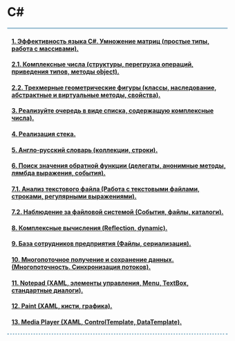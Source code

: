 <h1> C#</h1>
<div style="width:500px;
border-top:3px solid #9EC1D4;
border-bottom: dotted 3px #9EC1D4;
padding-left:10px">
<h4><a href="https://github.com/dashukvita/C_Sharp_labs/tree/master/C%23_labs/task_1">1. Эффективность языка C#. Умножение матриц (простые типы, работа с массивами).</a></h4>
<h4><a href="https://github.com/dashukvita/C_Sharp_labs/tree/master/C%23_labs/task_2/2_1">2.1. Комплексные числа (структуры, перегрузка операций, приведения типов, методы object).</a></h4>
<h4><a href="https://github.com/dashukvita/C_Sharp_labs/tree/master/C%23_labs/task_2/2_2">2.2. Трехмерные геометрические фигуры (классы, наследование, абстрактные и виртуальные методы, свойства).</a></h4>
<h4><a href="https://github.com/dashukvita/C_Sharp_labs/tree/master/C%23_labs/task_3">3. Реализуйте очередь в виде списка, содержащую комплексные числа).</a></h4>
<h4><a href="https://github.com/dashukvita/C_Sharp_labs/tree/master/C%23_labs/task_4">4. Реализация стека.</a></h4>
<h4><a href="https://github.com/dashukvita/C_Sharp_labs/tree/master/C%23_labs/task_5">5. Англо-русский словарь (коллекции, строки).</a></h4>
<h4><a href="https://github.com/dashukvita/C_Sharp_labs/tree/master/C%23_labs/task_6">6. Поиск значения обратной функции (делегаты, анонимные методы, лямбда выражения, события).</a></h4>
<h4><a href="https://github.com/dashukvita/C_Sharp_labs/tree/master/C%23_labs/task_7/7_1">7.1. Анализ текстового файла (Работа с текстовыми файлами, строками, регулярными выражениями).</a></h4>
<h4><a href="https://github.com/dashukvita/C_Sharp_labs/tree/master/C%23_labs/task_7/7_2">7.2. Наблюдение за файловой системой (События, файлы, каталоги).</a></h4>
<h4><a href="https://github.com/dashukvita/C_Sharp_labs/tree/master/C%23_labs/task_8">8. Комплексные вычисления (Reflection, dynamic).</a></h4>
<h4><a href="https://github.com/dashukvita/C_Sharp_labs/tree/master/C%23_labs/task_9">9. База сотрудников предприятия (Файлы, сериализация).</a></h4>
<h4><a href="https://github.com/dashukvita/C_Sharp_labs/tree/master/C%23_labs/task_10">10. Многопоточное получение и сохранение данных. (Многопоточность. Синхронизация потоков).</a></h4>
<h4><a href="https://github.com/dashukvita/C_Sharp_labs/tree/master/C%23_labs/task_11">11. Notepad (XAML, элементы управления, Menu, TextBox, стандартные диалоги).</a></h4>
<h4><a href="https://github.com/dashukvita/C_Sharp_labs/tree/master/C%23_labs/task_12">12. Paint (XAML, кисти, графика).</a></h4>
<h4><a href="https://github.com/dashukvita/C_Sharp_labs/tree/master/C%23_labs/task_13">13. Media Player (XAML, ControlTemplate, DataTemplate).</a></h4>
